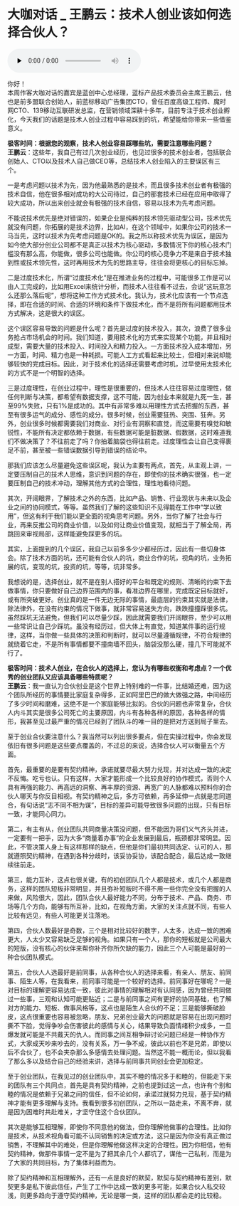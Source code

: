 # 大咖对话 _ 王鹏云：技术人创业该如何选择合伙人？

<audio id="audio" title="大咖对话 | 王鹏云：技术人创业该如何选择合伙人？" controls="" preload="none"><source id="mp3" src="https://static001.geekbang.org/resource/audio/98/7d/98fa18e9df6e3c687d28f69ae7580a7d.mp3"></audio>

你好！<br>
本周作客大咖对话的嘉宾是蓝创中心总经理，蓝标产品技术委员会主席王鹏云，他也是前多盟联合创始人，前蓝标移动广告集团CTO，曾任百度高级工程师、魔时网CTO、139移动互联研发总监，在营销领域深耕十多年，目前专注于技术创业孵化，今天我们的话题是技术人创业过程中容易踩到的坑，希望能给你带来一些借鉴意义。

**极客时间：根据您的观察，技术人创业容易踩哪些坑，需要注意哪些问题？**<br>
**王鹏云**：这些年，我自己有过几次创业经历，也见过很多的技术创业者，包括联合创始人、CTO以及技术人自己做CEO等，总结技术人创业陷入的主要误区有三个。

一是考虑问题以技术为先，因为他最熟悉的是技术，而且很多技术创业者有极强的技术自信，他在很多相对成功的大公司待过，自己的那套技术已经在应用中取得了较大成功，所以出来创业就会有极强的技术自信，容易以技术为先考虑问题。

不能说技术优先是绝对错误的，如果企业是纯粹的技术领先驱动型公司，技术优先就没有问题，你拓展的是技术边界，比如AI，在这个领域中，如果你公司的技术一马当先，这时以技术为先考虑问题是OK的。我之所以称技术优先为误区，是因为如今绝大部分创业公司都不是真正以技术为核心驱动，多数情况下你的核心技术门槛没有那么高，你能做，很多公司也能做。你公司的核心竞争力不是来自于技术独到性或技术领先性，这时再用技术为先的思路主导，往往会将更核心的目标忘掉。

二是过度技术化，所谓“过度技术化”是在推进业务的过程中，可能很多工作是可以由人工完成的，比如用Excel来统计分析，而技术人往往看不过去，会说“这玩意怎么还那么落后呢”，想将这种工作方式技术化。我认为，技术化应该有一个节点选择，即在合适的时间、合适的环境和条件下做技术化，而不是将所有问题都用技术方式解决，这是很大的误区。

这个误区容易导致的问题是什么呢？首先是过度的技术投入，其次，浪费了很多业务抢占市场机会的时间。我们知道，要用技术化的方式来实现某个功能，并且相对成型，需要大量的技术投入、时间投入和精力投入。一方面技术投入成本增加，另一方面，时间、精力也是一种耗损。可能人工方式看起来比较土，但相对来说却能够较快的完成目标。因此，对于技术化的选择还需要考虑时机，过早使用太技术化的方式不是一个明智的选择。

三是过度理性，在创业过程中，理性是很重要的，但技术人往往容易过度理性，做任何判断与决策，都希望有数据支撑，这不可能，因为创业本来就是九死一生，甚至99%失败，只有1%是成功的。其中有非常多难以用理性方式去把握的东西，甚至有很多运气的成分、感性的成分。很多时候，创业需要狂热、突围、狂奔。另外，创业很多时候都需要我们对商业、对行业有洞察和直觉，而这需要有嗅觉和敏锐性，不能所有决定都依赖于数据，有些数据可能是脏数据、假数据，这时难道我们不做决策了？不往前走了吗？你拍着脑袋也得往前走。过度理性会让自己变得裹足不前，甚至被一些错误数据引导到错误的结论中。

那我们应该怎么尽量避免这些误区呢，我认为主要有两点，首先，从主观上讲，一定要压制自己的技术人思维，意识到问题的存在，即使你的技术确实很强，也一定要压制自己的技术冲动，理解其他方式的合理性，理性地看待问题。

其次，开阔眼界，了解技术之外的东西，比如产品、销售、行业现状与未来以及企业之间的协同模式，等等。虽然我们了解的这些知识不见得能在工作中“学以致用”，但这有利于我们能以更全面的视角思考问题。另外，当你了解了社会与行业，再来反推公司的商业价值，以及如何让商业价值变现，就相当于了解全局，再跳回来审视局部，这样能避免踩更多的坑。

其实，上面提到的几个误区，我自己以前多多少少都经历过，因此有一些切身体会。除了技术方面的坑，还可能有合伙人的坑，商业合作的坑，视角的坑，业务拓展的坑，变现的坑，投资的坑，等等，坑非常多。

我想说的是，选择创业，就不是在别人搭好的平台和既定的规则、清晰的约束下去做事情，你只要做好自己边界范围内的事，看准边界在哪里，完成既定目标就好，或有所突破更好。创业真的是一件无边无际的事情，最底层的约束其实就是法律，除法律外，在没有约束的情况下做事，就非常容易迷失方向，跌跌撞撞踩很多坑。虽然踩坑无法避免，但我们可以尽量少踩，因此就需要我们开阔眼界，至少可以用一些常识让自己少踩坑。虽没有经历过，但大体上有直觉，知道某件事的运行规律，这样，当你做一些具体的决策和判断时，就可以尽量遵循规律，不符合规律的就绕着它走，不是所有事情都要不撞南墙不回头，脑袋没那么硬，撞几下可能就不行了。

**极客时间：技术人创业，在合伙人的选择上，您认为有哪些权衡和考虑点？一个优秀的创业团队又应该具备哪些特质呢？**<br>
**王鹏云**：我一直认为合伙创业是这个世界上特别难的一件事，比结婚还难，因为这个团队所经历的事情要比家庭复杂得多，正如阿里巴巴的做大做强之路，中间经历了多少时间和磨难，这绝不是一个家庭能够比拟的。合伙的问题也非常复杂，合伙人内斗其实是很多公司死亡的主要原因，内斗有各种各样的原因，各种各样的情形，我甚至见过最严重的情况已经到了团队斗的唯一目的是把对方送到局子里去。

至于创业合伙要注意什么？我当然可以列出很多要点，但在实操过程中，你会发现依旧有很多问题是这些要点覆盖的，不过总的来说，选择合伙人可以衡量五个方面。

首先，最重要的是要有契约精神，承诺就要尽最大努力兑现，并对达成一致的决定不反悔。吃亏也认。只有这样，大家才能形成一个比较良好的协作模式，否则个人具有再强的能力、再高远的洞察、再丰厚的资源、再宽广的人脉都难以预料你的合伙人哪天与你反目相视。有契约精神之后，多方可依赖，再多延伸一点就是志同道合，有句话说“志不同不相为谋”，目标的差异可能导致很多问题的出现，只有目标一致，才能同心同力。

第二，有主有从，创业团队共同商量决策没问题，但不能因为哥们义气齐头并进，一定要有一把手，因为大多“商量着办事”的企业发展到最后，瓶颈都非常明显。因此，不管决策人身上有这样那样的缺点，但他是你们最初共同选定、认可的人，那就遵照契约精神，在遇到各种分歧时，该妥协妥协，该配合配合，最后达成一致继续往前走。

第三，能力互补，这点也很关键，有的初创团队几个人都是技术，或几个人都是商务，这样的团队短板非常明显，并且弥补短板时不得不用一些你完全没有把握的人来做，风险很大，因此，团队合伙人最好能力不同，分布于技术、产品、商务、市场等几个方向，能够有所互补，比如，在视角方面，大家的关注点就不同，有些人比较有远见，有些人可能更关注落地。

第四，合伙人数最好是奇数，三个是相对比较好的数字，人太多，达成一致的困难更大，人太少又容易缺乏足够的视角。如果只有一个人，那你的短板就是公司最大的短版，没有核心的伙伴来帮你补齐你所欠缺的能力，因此三个人可能是最好的一种合伙团队模式。

第五，合伙人人选最好是前同事，从各种合伙人的选择来看，有亲人、朋友、前同事、陌生人等，在我看来，前同事可能是一个较好的选择。前同事好在哪呢？一是对目标的理解更容易达成一致，彼此对事情的理解相对有认同感，因为曾经共同做过一些事，三观和认知可能更贴近；二是与前同事之间有更好的协同基础，也了解对方的能力、短板、做事风格等，这点也是陌生人合伙的不足；三是能够撕破脸皮，这点很重要也容易被忽略，朋友、兄弟创业最大的问题就是容易在出现问题时撕不下脸，觉得争吵会伤害彼此的感情与关心，结果导致负面情绪积少成多，一旦爆发就可能是不共戴天的仇人。而同事之间互相争辩讨论问题已经是一种协作方式，大家成天吵来吵去的，没有关系，万一争不成，彼此以前也不是兄弟，即使以后不合伙了，也不会夹杂那么多感情去处理问题。当然这不能一概而论，但以我看了那么多以及结合自己的经验来讲，选择与前同事共同创业会更加稳定。

至于创业团队，在我见过的创业团队中，其实不睦的情况多于和睦的，但能走下来的团队有三个共同点，首先是具有契约精神，之前也提到过这一点，也许有个别和睦的情况是依赖于兄弟之间的信任，但不论如何，承诺过就努力兑现，基于契约精神才能有更多理解与支持。我看到很多初创团队，之所以一路走来，不离不弃，就是因为困难时共赴难关，才坚守住这个合伙团队。

其次是能够互相理解，即使你不同意他的做法，但你理解他做事的合理性。比如你是技术，从技术视角看可能不认同销售的决定或方法，这只是因为你没有真正做过销售，不理解其中的难处，但是你理解他做这样决定的合理性。因为你相信，他有契约精神，做那件事情一定不是为了把其余几个人都坑了，谋他一己私利，而是为了大家的共同目标，为了集体利益而为。

除了契约精神和互相理解外，还有一点是良好的默契，默契与契约精神有差别，默契更多是私下彼此信任，产生了工作中达成一致的更多可能，如果合伙人私交较浅，则更多趋向于遵守契约精神，无论是哪一类，这样的团队都会走的比较稳。


